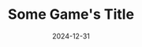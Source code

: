 ---
title: 'Some Game''s Title'
tags:
  - platform_some-platform
  - genre_some-genre
  - genre_some-genre
note: 'Some note'
physical: true
digital: false
guide: false
pending: false
date: 2024-12-31
eleventyExcludeFromCollections: true
---